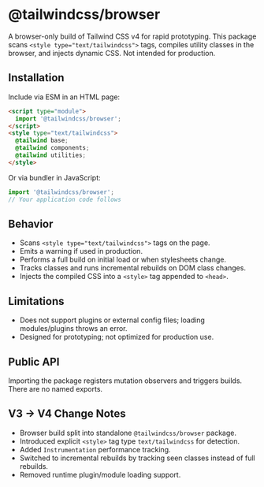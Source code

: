  # @tailwindcss/browser

 A browser-only build of Tailwind CSS v4 for rapid prototyping. This package scans `<style type="text/tailwindcss">` tags, compiles utility classes in the browser, and injects dynamic CSS. Not intended for production.

 ## Installation

 Include via ESM in an HTML page:
 ```html
 <script type="module">
   import '@tailwindcss/browser';
 </script>
 <style type="text/tailwindcss">
   @tailwind base;
   @tailwind components;
   @tailwind utilities;
 </style>
 ```

 Or via bundler in JavaScript:
 ```js
 import '@tailwindcss/browser';
 // Your application code follows
 ```

 ## Behavior

 - Scans `<style type="text/tailwindcss">` tags on the page.
 - Emits a warning if used in production.
 - Performs a full build on initial load or when stylesheets change.
 - Tracks classes and runs incremental rebuilds on DOM class changes.
 - Injects the compiled CSS into a `<style>` tag appended to `<head>`.

 ## Limitations

 - Does not support plugins or external config files; loading modules/plugins throws an error.
 - Designed for prototyping; not optimized for production use.

 ## Public API

 Importing the package registers mutation observers and triggers builds. There are no named exports.

 ## V3 → V4 Change Notes

 - Browser build split into standalone `@tailwindcss/browser` package.
 - Introduced explicit `<style>` tag type `text/tailwindcss` for detection.
 - Added `Instrumentation` performance tracking.
 - Switched to incremental rebuilds by tracking seen classes instead of full rebuilds.
 - Removed runtime plugin/module loading support.